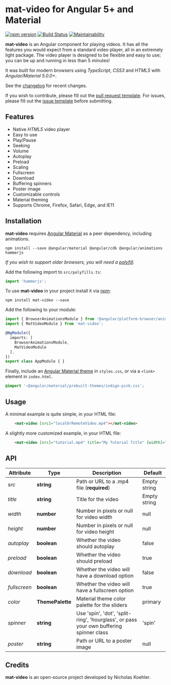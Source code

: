 # mat-video for Angular 5+ and Material
[![npm version](https://badge.fury.io/js/mat-video.svg)](https://badge.fury.io/js/mat-video)
[![Build Status](https://travis-ci.org/nkoehler/mat-video.svg?branch=master)](https://travis-ci.org/nkoehler/mat-video)
[![Maintainability](https://api.codeclimate.com/v1/badges/46fb1a751d60d0f8b316/maintainability)](https://codeclimate.com/github/nkoehler/mat-video/maintainability)

**mat-video** is an Angular component for playing videos.  It has all the features you would expect from a standard video player, all in an extremely light package. The video player is designed to be flexible and easy to use; you can be up and running in less than 5 minutes!

It was built for modern browsers using _TypeScript_, _CSS3_ and _HTML5_ with _Angular/Material 5.0.0+_.

See the [changelog](https://github.com/nkoehler/mat-video/blob/master/CHANGELOG.md) for recent changes.  

If you wish to contribute, please fill out the [pull request template](https://github.com/nkoehler/mat-video/blob/master/CONTRIBUTING.md).  For issues, please fill out the [issue template](https://github.com/nkoehler/mat-video/blob/master/ISSUE_TEMPLATE.md) before submitting.

## Features
- Native _HTML5_ video player
- Easy to use
- Play/Pause
- Seeking
- Volume
- Autoplay
- Preload
- Scaling
- Fullscreen
- Download
- Buffering spinners
- Poster image
- Customizable controls
- Material theming
- Supports Chrome, Firefox, Safari, Edge, and IE11

## Installation
**mat-video** requires [Angular Material](https://material.angular.io/guide/getting-started) as a peer dependency, including animations.

```
npm install --save @angular/material @angular/cdk @angular/animations hammerjs
```

_If you wish to support older browsers, you will need a [polyfill](https://github.com/web-animations/web-animations-js)._

Add the following import to `src/polyfills.ts`:

```typescript
import 'hammerjs';
```

To use **mat-video** in your project install it via [npm](https://www.npmjs.com/package/mat-video):

```
npm install mat-video --save
```

Add the following to your module:

```typescript
import { BrowserAnimationsModule } from '@angular/platform-browser/animations';
import { MatVideoModule } from 'mat-video';

@NgModule({
  imports: [
    BrowserAnimationsModule,
    MatVideoModule
  ],
})
export class AppModule { }
```

Finally, include an [Angular Material theme](https://material.angular.io/guide/theming) in `styles.css`, or via a `<link>` element in `index.html`.

```css
@import '~@angular/material/prebuilt-themes/indigo-pink.css';
```

## Usage
A minimal example is quite simple, in your HTML file:

```html
    <mat-video [src]="localOrRemoteVideo.mp4"></mat-video>
```

A slightly more customized example, in your HTML file:

```html
    <mat-video [src]="tutorial.mp4" title="My Tutorial Title" [width]="400" [height]="400" [autoplay]="true" [preload]="true" [fullscreen]="true" [download]="false" color="accent" spinner="spin" poster="image.jpg"></mat-video>
```

## API

Attribute | Type | Description | Default
--- | --- | --- | ---
*src* | **string** | Path or URL to a .mp4 file (**required**) | Empty string
*title* | **string** | Title for the video | Empty string
*width* | **number** | Number in pixels or null for video width | null
*height* | **number** | Number in pixels or null for video height | null
*autoplay* | **boolean** | Whether the video should autoplay | false
*preload* | **boolean** | Whether the video should preload | true
*download* | **boolean** | Whether the video will have a download option | false
*fullscreen* | **boolean** | Whether the video will have a fullscreen option | true
*color* | **ThemePalette** | Material theme color palette for the sliders | primary
*spinner* | **string** | Use 'spin', 'dot', 'split-ring', 'hourglass', or pass your own buffering spinner class | 'spin'
*poster* | **string** | Path or URL to a poster image | null

## Credits
**mat-video** is an open-source project developed by Nicholas Koehler.